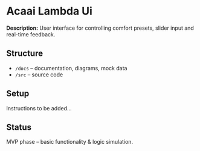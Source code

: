 # Acaai Lambda Ui

**Description:** User interface for controlling comfort presets, slider input and real-time feedback.

## Structure

- `/docs` – documentation, diagrams, mock data
- `/src` – source code

## Setup

Instructions to be added...

## Status

MVP phase – basic functionality & logic simulation.

